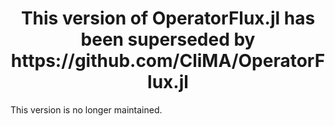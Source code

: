 <!-- Title -->
<h1 align="center">
  This version of OperatorFlux.jl has been superseded by https://github.com/CliMA/OperatorFlux.jl
</h1>

This version is no longer maintained.
